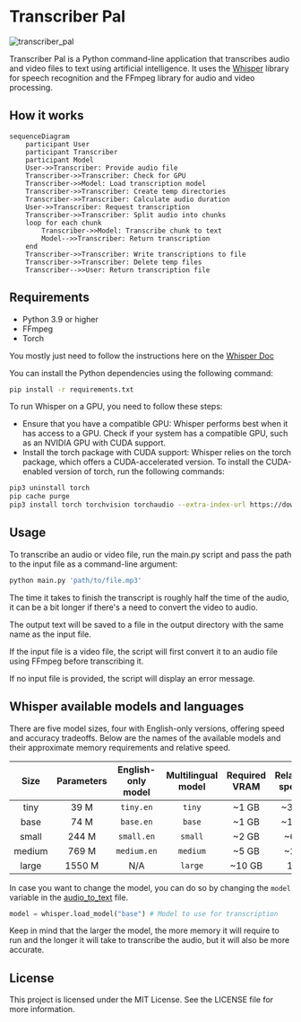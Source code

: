 # Transcriber Pal

![transcriber_pal](https://github.com/vasconceloscezar/transcriber-pal/assets/97035956/5fd72181-5cbe-4553-ac4c-fbec87666f96)

Transcriber Pal is a Python command-line application that transcribes audio and video files to text using artificial intelligence. It uses the [Whisper](https://github.com/openai/whisper) library for speech recognition and the FFmpeg library for audio and video processing.

## How it works

```mermaid	
sequenceDiagram
    participant User
    participant Transcriber
    participant Model
    User->>Transcriber: Provide audio file
    Transcriber->>Transcriber: Check for GPU
    Transcriber->>Model: Load transcription model
    Transcriber->>Transcriber: Create temp directories
    Transcriber->>Transcriber: Calculate audio duration
    User->>Transcriber: Request transcription
    Transcriber->>Transcriber: Split audio into chunks
    loop for each chunk
        Transcriber->>Model: Transcribe chunk to text
        Model-->>Transcriber: Return transcription
    end
    Transcriber->>Transcriber: Write transcriptions to file
    Transcriber->>Transcriber: Delete temp files
    Transcriber-->>User: Return transcription file
```

## Requirements

- Python 3.9 or higher
- FFmpeg
- Torch

You mostly just need to follow the instructions here on the [Whisper Doc](https://github.com/openai/whisper/edit/main/README.md#setup)

You can install the Python dependencies using the following command:

```bash
pip install -r requirements.txt
```

To run Whisper on a GPU, you need to follow these steps:

- Ensure that you have a compatible GPU: Whisper performs best when it has access to a GPU. Check if your system has a compatible GPU, such as an NVIDIA GPU with CUDA support.
- Install the torch package with CUDA support: Whisper relies on the torch package, which offers a CUDA-accelerated version. To install the CUDA-enabled version of torch, run the following commands:

```bash
pip3 uninstall torch
pip cache purge
pip3 install torch torchvision torchaudio --extra-index-url https://download.pytorch.org/whl/cu117
```

## Usage

To transcribe an audio or video file, run the main.py script and pass the path to the input file as a command-line argument:

```bash
python main.py 'path/to/file.mp3'
```

The time it takes to finish the transcript is roughly half the time of the audio, it can be a bit longer if there's a need to convert the video to audio.

The output text will be saved to a file in the output directory with the same name as the input file.

If the input file is a video file, the script will first convert it to an audio file using FFmpeg before transcribing it.

If no input file is provided, the script will display an error message.

## Whisper available models and languages

There are five model sizes, four with English-only versions, offering speed and accuracy tradeoffs. Below are the names of the available models and their approximate memory requirements and relative speed.

|  Size  | Parameters | English-only model | Multilingual model | Required VRAM | Relative speed |
|:------:|:----------:|:------------------:|:------------------:|:-------------:|:--------------:|
|  tiny  |    39 M    |     `tiny.en`      |       `tiny`       |     ~1 GB     |      ~32x      |
|  base  |    74 M    |     `base.en`      |       `base`       |     ~1 GB     |      ~16x      |
| small  |   244 M    |     `small.en`     |      `small`       |     ~2 GB     |      ~6x       |
| medium |   769 M    |    `medium.en`     |      `medium`      |     ~5 GB     |      ~2x       |
| large  |   1550 M   |        N/A         |      `large`       |    ~10 GB     |       1x       |

In case you want to change the model, you can do so by changing the `model` variable in the [audio_to_text](./tools/audio_to_text.py) file.

```python
model = whisper.load_model("base") # Model to use for transcription
```

Keep in mind that the larger the model, the more memory it will require to run and the longer it will take to transcribe the audio, but it will also be more accurate.

## License

This project is licensed under the MIT License. See the LICENSE file for more information.
